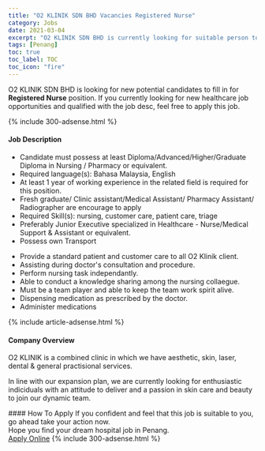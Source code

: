 ```yaml
---
title: "O2 KLINIK SDN BHD Vacancies Registered Nurse" 
category: Jobs 
date: 2021-03-04 
excerpt: "O2 KLINIK SDN BHD is currently looking for suitable person to fill in the Registered Nurse which positioned at Penang" 
tags: [Penang] 
toc: true 
toc_label: TOC 
toc_icon: "fire" 
--- 
```


<p>O2 KLINIK SDN BHD is looking for new potential candidates to fill in for <b>Registered Nurse</b> position. If you currently looking for new healthcare job opportunities and qualified with the job desc, feel free to apply this job.
</p>{% include 300-adsense.html %} 
<div><div><h4>Job Description</h4></div><div><div><span><div><ul><li>Candidate must possess at least Diploma/Advanced/Higher/Graduate Diploma in Nursing / Pharmacy or equivalent.</li><li>Required language(s): Bahasa Malaysia, English</li><li>At least 1 year of working experience in the related field is required for this position.</li><li>Fresh graduate/ Clinic assistant/Medical Assistant/ Pharmacy Assistant/ Radiographer are encourage to apply</li><li>Required Skill(s): nursing, customer care, patient care, triage</li><li>Preferably Junior Executive specialized in Healthcare - Nurse/Medical Support &amp; Assistant or equivalent.</li><li>Possess own Transport</li></ul><ul><li>Provide a standard patient and customer care to all O2 Klinik client.</li><li>Assisting during doctor's consultation and procedure.</li><li>Perform nursing task independantly.</li><li>Able to conduct a knowledge sharing among the nursing collaegue.</li><li>Must be a team player and able to keep the team work spirit alive.</li><li>Dispensing medication as prescribed by the doctor.</li><li>Administer medications</li></ul></div></span></div></div></div> 
{% include article-adsense.html %} 
<div><div><h4>Company Overview</h4></div><div><div><span><div><p>O2 KLINIK is a combined clinic in which we have aesthetic, skin, laser, dental &amp; general practisional services.</p><p>In line with our expansion plan, we are currently looking for enthusiastic indiciduals with an attitude to deliver and a passion in skin care and beauty to join our dynamic team.</p></div></span></div></div></div> 
#### How To Apply 
If you confident and feel that this job is suitable to you, go ahead take your action now. <br/> 
Hope you find your dream hospital job in Penang. <br/> 
<a href="https://www.jobstreet.com.my/en/job/registered-nurse-4495536?jobId=jobstreet-my-job-4495536" class="btn btn--warning" target="_blank" rel="nofollow noopenner">Apply Online</a> 
{% include 300-adsense.html %} 